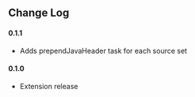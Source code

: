 ## Change Log

#### 0.1.1
* Adds prependJavaHeader task for each source set

#### 0.1.0 
* Extension release

